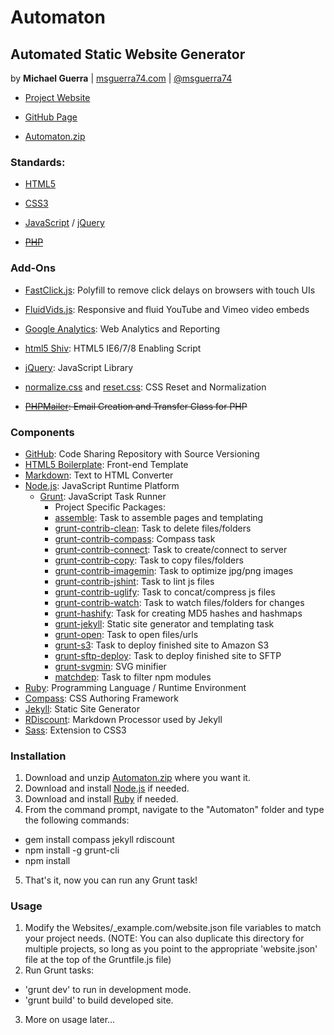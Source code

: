 Automaton
=========

Automated Static Website Generator
----------------------------------

by **Michael Guerra** | [msguerra74.com][] | [@msguerra74][]

- [Project Website][]
- [GitHub Page][]
- [Automaton.zip][]

  [msguerra74.com]: http://msguerra74.com
  [@msguerra74]: http://twitter.com/msguerra74
  [Project Website]: http://msguerra74.github.io/Automaton/
  [GitHub Page]: http://github.com/msguerra74/Automaton/
  [Automaton.zip]: http://github.com/msguerra74/Automaton/archive/master.zip

### Standards:

- [HTML5][]
- [CSS3][]
- [JavaScript][] / [jQuery][]
- <del>[PHP][]</del>

  [HTML5]: http://www.w3.org/html/wg/drafts/html/master/
  [CSS3]: http://www.w3.org/Style/CSS/current-work.en.html
  [JavaScript]: http://developer.mozilla.org/en-US/docs/Web/JavaScript/
  [jQuery]: http://jquery.com
  [PHP]: http://php.net

### Add-Ons

- [FastClick.js][]: Polyfill to remove click delays on browsers with touch UIs
- [FluidVids.js][]: Responsive and fluid YouTube and Vimeo video embeds
- [Google Analytics][]: Web Analytics and Reporting
- [html5 Shiv][]: HTML5 IE6/7/8 Enabling Script
- [jQuery][]: JavaScript Library
- [normalize.css][] and [reset.css][]: CSS Reset and Normalization
- <del>[PHPMailer][]: Email Creation and Transfer Class for PHP</del>

  [FastClick.js]: http://github.com/ftlabs/fastclick/
  [FluidVids.js]: http://github.com/toddmotto/fluidvids/
  [Google Analytics]: http://google.com/analytics/
  [html5 Shiv]: http://github.com/aFarkas/html5shiv/
  [jQuery]: http://jquery.com
  [normalize.css]: http://github.com/necolas/normalize.css/tree/v1/
  [reset.css]: http://meyerweb.com/eric/tools/css/reset/reset.css
  [PHPMailer]: http://github.com/Synchro/PHPMailer/

### Components

- [GitHub][]: Code Sharing Repository with Source Versioning
- [HTML5 Boilerplate][]: Front-end Template
- [Markdown][]: Text to HTML Converter
- [Node.js][]: JavaScript Runtime Platform
    - [Grunt][]: JavaScript Task Runner
      - Project Specific Packages:
      - [assemble][]: Task to assemble pages and templating
      - [grunt-contrib-clean][]: Task to delete files/folders
      - [grunt-contrib-compass][]: Compass task
      - [grunt-contrib-connect][]: Task to create/connect to server
      - [grunt-contrib-copy][]: Task to copy files/folders
      - [grunt-contrib-imagemin][]: Task to optimize jpg/png images
      - [grunt-contrib-jshint][]: Task to lint js files
      - [grunt-contrib-uglify][]: Task to concat/compress js files
      - [grunt-contrib-watch][]: Task to watch files/folders for changes
      - [grunt-hashify][]: Task for creating MD5 hashes and hashmaps
      - [grunt-jekyll][]: Static site generator and templating task
      - [grunt-open][]: Task to open files/urls
      - [grunt-s3][]: Task to deploy finished site to Amazon S3
      - [grunt-sftp-deploy][]: Task to deploy finished site to SFTP
      - [grunt-svgmin][]: SVG minifier
      - [matchdep][]: Task to filter npm modules
- [Ruby][]: Programming Language / Runtime Environment
 - [Compass][]: CSS Authoring Framework
 - [Jekyll][]: Static Site Generator
 - [RDiscount][]: Markdown Processor used by Jekyll
 - [Sass][]: Extension to CSS3

  [GitHub]: http://github.com/msguerra74/
  [HTML5 Boilerplate]: http://github.com/h5bp/html5-boilerplate/
  [Markdown]: http://daringfireball.net/projects/markdown/
  [Node.js]: http://nodejs.org
  [Grunt]: http://gruntjs.com
  [assemble]: http://npmjs.org/package/assemble/
  [grunt-contrib-clean]: http://npmjs.org/package/grunt-contrib-clean/
  [grunt-contrib-compass]: http://npmjs.org/package/grunt-contrib-compass/
  [grunt-contrib-connect]: http://npmjs.org/package/grunt-contrib-connect/
  [grunt-contrib-copy]: http://npmjs.org/package/grunt-contrib-copy/
  [grunt-contrib-imagemin]: http://npmjs.org/package/grunt-contrib-imagemin/
  [grunt-contrib-jshint]: http://npmjs.org/package/grunt-contrib-jshint/
  [grunt-contrib-uglify]: http://npmjs.org/package/grunt-contrib-uglify/
  [grunt-contrib-watch]: http://npmjs.org/package/grunt-contrib-watch/
  [grunt-hashify]: http://npmjs.org/package/grunt-hashify/
  [grunt-jekyll]: http://npmjs.org/package/grunt-jekyll/
  [grunt-open]: http://npmjs.org/package/grunt-open/
  [grunt-s3]: http://npmjs.org/package/grunt-s3/
  [grunt-sftp-deploy]: http://npmjs.org/package/grunt-sftp-deploy/
  [grunt-svgmin]: http://github.com/sindresorhus/grunt-svgmin/
  [matchdep]: http://npmjs.org/package/matchdep/
  [Ruby]: http://ruby-lang.org/en/
  [Compass]: http://compass-style.org
  [Jekyll]: http://jekyllrb.com
  [RDiscount]: http://github.com/davidfstr/rdiscount/
  [Sass]: http://sass-lang.com

### Installation

1. Download and unzip [Automaton.zip][] where you want it.
2. Download and install [Node.js][] if needed.
3. Download and install [Ruby][] if needed.
4. From the command prompt, navigate to the "Automaton" folder and type the following commands:
 - gem install compass jekyll rdiscount
 - npm install -g grunt-cli
 - npm install
5. That's it, now you can run any Grunt task!

  [Automaton.zip]: http://github.com/msguerra74/Automaton/archive/master.zip
  [Node.js]: http://nodejs.org
  [Ruby]: http://ruby-lang.org/en/

### Usage

1. Modify the Websites/_example.com/website.json file variables to match your project needs. (NOTE: You can also duplicate this directory for multiple projects, so long as you point to the appropriate 'website.json' file at the top of the Gruntfile.js file)
2. Run Grunt tasks:
 - 'grunt dev' to run in development mode.
 - 'grunt build' to build developed site.
3. More on usage later...